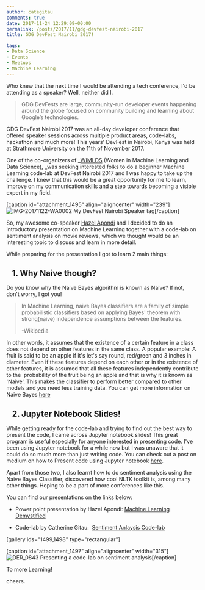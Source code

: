 ```yaml
---
author: categitau
comments: true
date: 2017-11-24 12:29:09+00:00
permalink: /posts/2017/11/gdg-devfest-nairobi-2017
title: GDG DevFest Nairobi 2017!

tags:
- Data Science
- Events
- Meetups
- Machine Learning
---
```


Who knew that the next time I would be attending a tech conference, I'd be attending as a speaker? Well, neither did I.

<!-- more -->


<blockquote>GDG DevFests are large, community-run developer events happening around the globe focused on community building and learning about Google’s technologies.</blockquote>


GDG DevFest Nairobi 2017 was an all-day developer conference that offered speaker sessions across multiple product areas, code-labs, hackathon and much more! This years' DevFest in Nairobi, Kenya was held at Strathmore University on the 11th of November 2017.

One of the co-organizers of _[WIMLDS](https://www.meetup.com/Nairobi-Women-in-Machine-Learning-Data-Science/?_cookie-check=pWellrN4P0g5wePP) (Women in Machine Learning and Data Science), _was seeking interested folks to do a beginner Machine Learning code-lab at DevFest Nairobi 2017 and I was happy to take up the challenge. I knew that this would be a great opportunity for me to learn, improve on my communication skills and a step towards becoming a visible expert in my field.

[caption id="attachment_1495" align="aligncenter" width="239"]![IMG-20171122-WA0002](http://categitau.com/wp-content/uploads/2017/11/img-20171122-wa0002-e1511513514555.jpg) My DevFest Nairobi Speaker tag[/caption]

So, my awesome co-speaker [Hazel Apondi](https://towardsdatascience.com/@apondihazel) and I decided to do an introductory presentation on Machine Learning together with a code-lab on sentiment analysis on movie reviews, which we thought would be an interesting topic to discuss and learn in more detail.

While preparing for the presentation I got to learn 2 main things:


##    1. Why Naive though?


Do you know why the Naive Bayes algorithm is known as Naive? If not, don't worry, I got you!


<blockquote>In Machine Learning, naive Bayes classifiers are a family of simple probabilistic classifiers based on applying Bayes' theorem with strong(naive) independence assumptions between the features.

-Wikipedia</blockquote>


In other words, it assumes that the existence of a certain feature in a class does not depend on other features in the same class. A popular example: A fruit is said to be an apple if it's let's say round, red/green and 3 inches in diameter. Even if these features depend on each other or in the existence of other features, it is assumed that all these features independently contribute to the  probability of the fruit being an apple and that is why it is known as 'Naive'. This makes the classifier to perform better compared to other models and you need less training data. You can get more information on Naive Bayes [here](https://www.analyticsvidhya.com/blog/2017/09/naive-bayes-explained/)


##    2. Jupyter Notebook Slides!


While getting ready for the code-lab and trying to find out the best way to present the code, I came across Jupyter notebook slides! This great program is useful especially for anyone interested in presenting code. I've been using Jupyter notebook for a while now but I was unaware that it could do so much more than just writing code. You can check out a post on medium on how to Present code using Jupyter notebook [here](https://medium.com/@mjspeck/presenting-code-using-jupyter-notebook-slides-a8a3c3b59d67).

Apart from those two, I also learnt how to do sentiment analysis using the Naive Bayes Classifier, discovered how cool NLTK toolkit is, among many other things. Hoping to be a part of more conferences like this.

You can find our presentations on the links below:



	
  * Power point presentation by Hazel Apondi: [Machine Learning Demystified](https://docs.google.com/presentation/d/1s-FM88iW6f3ZJQNGH2Gd4ziDa2xMjO75YzusVyQa4xQ/edit#slide=id.p)

	
  * Code-lab by Catherine Gitau:  [Sentiment Anlaysis Code-lab](http://nbviewer.jupyter.org/gist/CateGitau/8a5421ccfac01979208a58cce392bd68)




[gallery ids="1499,1498" type="rectangular"]

[caption id="attachment_1497" align="aligncenter" width="315"]![DER_0843](http://categitau.com/wp-content/uploads/2017/11/der_0843.jpg) Presenting a code-lab on sentiment analysis[/caption]

To more Learning!

cheers.
